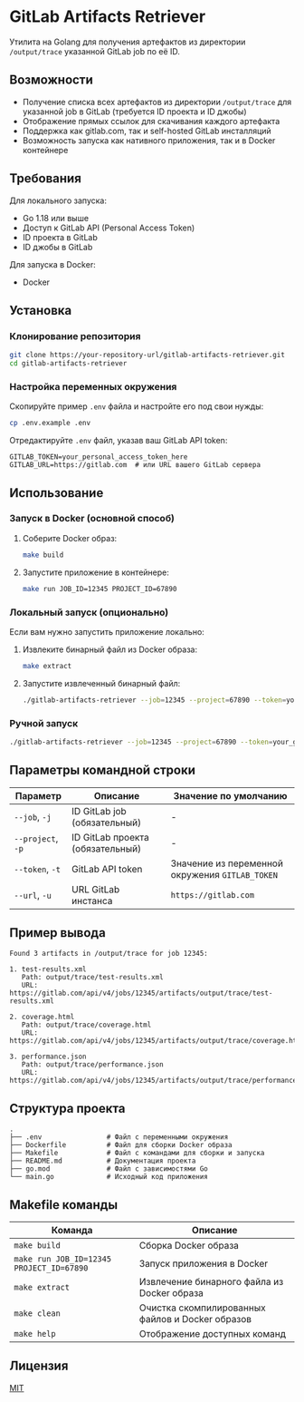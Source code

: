 # GitLab Artifacts Retriever

Утилита на Golang для получения артефактов из директории `/output/trace` указанной GitLab job по её ID.

## Возможности

- Получение списка всех артефактов из директории `/output/trace` для указанной job в GitLab (требуется ID проекта и ID джобы)
- Отображение прямых ссылок для скачивания каждого артефакта
- Поддержка как gitlab.com, так и self-hosted GitLab инсталляций
- Возможность запуска как нативного приложения, так и в Docker контейнере

## Требования

Для локального запуска:
- Go 1.18 или выше
- Доступ к GitLab API (Personal Access Token)
- ID проекта в GitLab
- ID джобы в GitLab

Для запуска в Docker:
- Docker

## Установка

### Клонирование репозитория

```bash
git clone https://your-repository-url/gitlab-artifacts-retriever.git
cd gitlab-artifacts-retriever
```

### Настройка переменных окружения

Скопируйте пример `.env` файла и настройте его под свои нужды:

```bash
cp .env.example .env
```

Отредактируйте `.env` файл, указав ваш GitLab API token:

```
GITLAB_TOKEN=your_personal_access_token_here
GITLAB_URL=https://gitlab.com  # или URL вашего GitLab сервера
```

## Использование

### Запуск в Docker (основной способ)

1. Соберите Docker образ:
   ```bash
   make build
   ```

2. Запустите приложение в контейнере:
   ```bash
   make run JOB_ID=12345 PROJECT_ID=67890
   ```

### Локальный запуск (опционально)

Если вам нужно запустить приложение локально:

1. Извлеките бинарный файл из Docker образа:
   ```bash
   make extract
   ```

2. Запустите извлеченный бинарный файл:
   ```bash
   ./gitlab-artifacts-retriever --job=12345 --project=67890 --token=your_gitlab_token
   ```

### Ручной запуск

```bash
./gitlab-artifacts-retriever --job=12345 --project=67890 --token=your_gitlab_token --url=https://gitlab.com
```

## Параметры командной строки

| Параметр | Описание | Значение по умолчанию |
|----------|----------|-----------------------|
| `--job`, `-j` | ID GitLab job (обязательный) | - |
| `--project`, `-p` | ID GitLab проекта (обязательный) | - |
| `--token`, `-t` | GitLab API token | Значение из переменной окружения `GITLAB_TOKEN` |
| `--url`, `-u` | URL GitLab инстанса | `https://gitlab.com` |

## Пример вывода

```
Found 3 artifacts in /output/trace for job 12345:

1. test-results.xml
   Path: output/trace/test-results.xml
   URL: https://gitlab.com/api/v4/jobs/12345/artifacts/output/trace/test-results.xml

2. coverage.html
   Path: output/trace/coverage.html
   URL: https://gitlab.com/api/v4/jobs/12345/artifacts/output/trace/coverage.html

3. performance.json
   Path: output/trace/performance.json
   URL: https://gitlab.com/api/v4/jobs/12345/artifacts/output/trace/performance.json
```

## Структура проекта

```
.
├── .env                # Файл с переменными окружения
├── Dockerfile          # Файл для сборки Docker образа
├── Makefile            # Файл с командами для сборки и запуска
├── README.md           # Документация проекта
├── go.mod              # Файл с зависимостями Go
└── main.go             # Исходный код приложения
```

## Makefile команды

| Команда | Описание |
|---------|----------|
| `make build` | Сборка Docker образа |
| `make run JOB_ID=12345 PROJECT_ID=67890` | Запуск приложения в Docker |
| `make extract` | Извлечение бинарного файла из Docker образа |
| `make clean` | Очистка скомпилированных файлов и Docker образов |
| `make help` | Отображение доступных команд |

## Лицензия

[MIT](LICENSE)